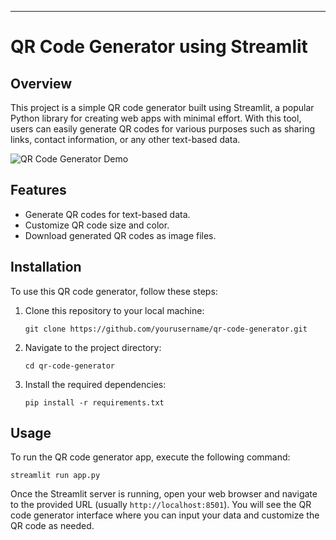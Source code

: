 
---

# QR Code Generator using Streamlit

## Overview

This project is a simple QR code generator built using Streamlit, a popular Python library for creating web apps with minimal effort. With this tool, users can easily generate QR codes for various purposes such as sharing links, contact information, or any other text-based data.

![QR Code Generator Demo](demo.gif)

## Features

- Generate QR codes for text-based data.
- Customize QR code size and color.
- Download generated QR codes as image files.

## Installation

To use this QR code generator, follow these steps:

1. Clone this repository to your local machine:

    ```
    git clone https://github.com/yourusername/qr-code-generator.git
    ```

2. Navigate to the project directory:

    ```
    cd qr-code-generator
    ```

3. Install the required dependencies:

    ```
    pip install -r requirements.txt
    ```

## Usage

To run the QR code generator app, execute the following command:

```
streamlit run app.py
```

Once the Streamlit server is running, open your web browser and navigate to the provided URL (usually `http://localhost:8501`). You will see the QR code generator interface where you can input your data and customize the QR code as needed.
